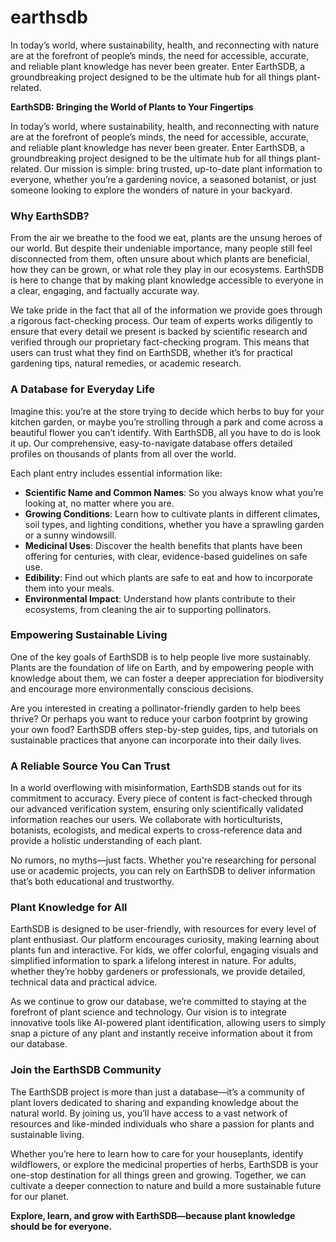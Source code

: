 # earthsdb
In today’s world, where sustainability, health, and reconnecting with nature are at the forefront of people’s minds, the need for accessible, accurate, and reliable plant knowledge has never been greater. Enter EarthSDB, a groundbreaking project designed to be the ultimate hub for all things plant-related. 

**EarthSDB: Bringing the World of Plants to Your Fingertips**

In today’s world, where sustainability, health, and reconnecting with nature are at the forefront of people’s minds, the need for accessible, accurate, and reliable plant knowledge has never been greater. Enter EarthSDB, a groundbreaking project designed to be the ultimate hub for all things plant-related. Our mission is simple: bring trusted, up-to-date plant information to everyone, whether you’re a gardening novice, a seasoned botanist, or just someone looking to explore the wonders of nature in your backyard.

### Why EarthSDB?

From the air we breathe to the food we eat, plants are the unsung heroes of our world. But despite their undeniable importance, many people still feel disconnected from them, often unsure about which plants are beneficial, how they can be grown, or what role they play in our ecosystems. EarthSDB is here to change that by making plant knowledge accessible to everyone in a clear, engaging, and factually accurate way.

We take pride in the fact that all of the information we provide goes through a rigorous fact-checking process. Our team of experts works diligently to ensure that every detail we present is backed by scientific research and verified through our proprietary fact-checking program. This means that users can trust what they find on EarthSDB, whether it’s for practical gardening tips, natural remedies, or academic research.

### A Database for Everyday Life

Imagine this: you’re at the store trying to decide which herbs to buy for your kitchen garden, or maybe you’re strolling through a park and come across a beautiful flower you can’t identify. With EarthSDB, all you have to do is look it up. Our comprehensive, easy-to-navigate database offers detailed profiles on thousands of plants from all over the world.

Each plant entry includes essential information like:

- **Scientific Name and Common Names**: So you always know what you’re looking at, no matter where you are.
- **Growing Conditions**: Learn how to cultivate plants in different climates, soil types, and lighting conditions, whether you have a sprawling garden or a sunny windowsill.
- **Medicinal Uses**: Discover the health benefits that plants have been offering for centuries, with clear, evidence-based guidelines on safe use.
- **Edibility**: Find out which plants are safe to eat and how to incorporate them into your meals.
- **Environmental Impact**: Understand how plants contribute to their ecosystems, from cleaning the air to supporting pollinators.

### Empowering Sustainable Living

One of the key goals of EarthSDB is to help people live more sustainably. Plants are the foundation of life on Earth, and by empowering people with knowledge about them, we can foster a deeper appreciation for biodiversity and encourage more environmentally conscious decisions.

Are you interested in creating a pollinator-friendly garden to help bees thrive? Or perhaps you want to reduce your carbon footprint by growing your own food? EarthSDB offers step-by-step guides, tips, and tutorials on sustainable practices that anyone can incorporate into their daily lives.

### A Reliable Source You Can Trust

In a world overflowing with misinformation, EarthSDB stands out for its commitment to accuracy. Every piece of content is fact-checked through our advanced verification system, ensuring only scientifically validated information reaches our users. We collaborate with horticulturists, botanists, ecologists, and medical experts to cross-reference data and provide a holistic understanding of each plant.

No rumors, no myths—just facts. Whether you're researching for personal use or academic projects, you can rely on EarthSDB to deliver information that’s both educational and trustworthy.

### Plant Knowledge for All

EarthSDB is designed to be user-friendly, with resources for every level of plant enthusiast. Our platform encourages curiosity, making learning about plants fun and interactive. For kids, we offer colorful, engaging visuals and simplified information to spark a lifelong interest in nature. For adults, whether they’re hobby gardeners or professionals, we provide detailed, technical data and practical advice.

As we continue to grow our database, we’re committed to staying at the forefront of plant science and technology. Our vision is to integrate innovative tools like AI-powered plant identification, allowing users to simply snap a picture of any plant and instantly receive information about it from our database.

### Join the EarthSDB Community

The EarthSDB project is more than just a database—it’s a community of plant lovers dedicated to sharing and expanding knowledge about the natural world. By joining us, you’ll have access to a vast network of resources and like-minded individuals who share a passion for plants and sustainable living.

Whether you’re here to learn how to care for your houseplants, identify wildflowers, or explore the medicinal properties of herbs, EarthSDB is your one-stop destination for all things green and growing. Together, we can cultivate a deeper connection to nature and build a more sustainable future for our planet.

**Explore, learn, and grow with EarthSDB—because plant knowledge should be for everyone.**
